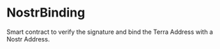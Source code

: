 # NostrBinding

Smart contract to verify the signature and bind the Terra Address with a Nostr Address.